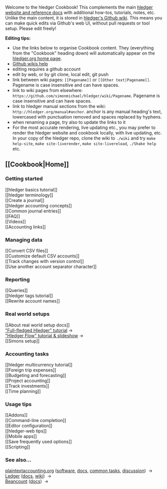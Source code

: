 Welcome to the hledger Cookbook!
This complements the main [hledger website and reference docs](http://hledger.org)
with additional how-tos, tutorials, notes, etc.
Unlike the main content, it is stored in [hledger's Github wiki](https://github.com/simonmichael/hledger/wiki).
This means you can make quick edits via Github's web UI, without pull requests or tool setup.
Please edit freely! 

**Editing tips:**

- Use the links below to organise Cookbook content.
  They (everything from the "Cookbook" heading down)
  will automatically appear on the [hledger.org home page](http://hledger.org).
- [Github wikis help](https://help.github.com/categories/wiki)
- editing requires a github account
- edit by web, or by git clone, local edit, git push
- link between wiki pages: `[[Pagename]]` or `[[Other text|Pagename]]`. 
  Pagename is case insensitive and can have spaces.
- link to wiki pages from elsewhere: `https://github.com/simonmichael/hledger/wiki/Pagename`. 
  Pagename is case insensitive and can have spaces.
- link to hledger manual sections from the wiki: `http://hledger.org/manual#anchor`. 
  anchor is any manual heading's text, lowercased with punctuation removed and spaces replaced by hyphens.
- when renaming a page, try also to update the links to it
- For the most accurate rendering, live updating etc., you may prefer
  to render the hledger website and cookbook locally, with live
  updating, etc. In your copy of the hledger repo, clone the wiki to
  `./wiki` and try `make help-site`, `make site-liverender`, `make
  site-livereload`, `./Shake help` etc.

## [[Cookbook|Home]]

### Getting started

[[hledger basics tutorial]]  
[[hledger terminology]]  
[[Create a journal]]  
[[hledger accounting concepts]]   
[[Common journal entries]]  
[[FAQ]]  
[[Videos]]  
[[Accounting links]]  

### Managing data

[[Convert CSV files]]  
[[Customize default CSV accounts]]  
[[Track changes with version control]]  
[[Use another account separator character]]  

### Reporting

[[Queries]]  
[[hledger tags tutorial]]  
[[Rewrite account names]]  

### Real world setups

[[About real world setup docs]]  
["Full-fledged Hledger" tutorial](https://github.com/adept/full-fledged-hledger)&nbsp;&rarr;  
["Hledger Flow" tutorial & slideshow](https://github.com/apauley/hledger-flow)&nbsp;&rarr;  
[[Simons setup]]  

### Accounting tasks

[[hledger multicurrency tutorial]]  
[[Foreign trip expenses]]  
[[Budgeting and forecasting]]  
[[Project accounting]]  
[[Track investments]]  
[[Time planning]]

### Usage tips

[[Addons]]  
[[Command-line completion]]  
[[Editor configuration]]  
[[hledger-web tips]]  
[[Mobile apps]]  
[[Save frequently used options]]  
[[Scripting]]  

### See also...

[plaintextaccounting.org](http://plaintextaccounting.org)
([software](http://plaintextaccounting.org/#software),
[docs](http://plaintextaccounting.org/#docs),
[common&nbsp;tasks](http://plaintextaccounting.org/#common-tasks),
[discussion](http://plaintextaccounting.org/#discussion))
&nbsp;&rarr;  
[Ledger](http://ledger-cli.org)
([docs](https://www.ledger-cli.org/docs.html),
[wiki](https://github.com/ledger/ledger/wiki))
&nbsp;&rarr;  
[Beancount](http://furius.ca/beancount)
([docs](http://furius.ca/beancount/doc/index))
&nbsp;&rarr;  
